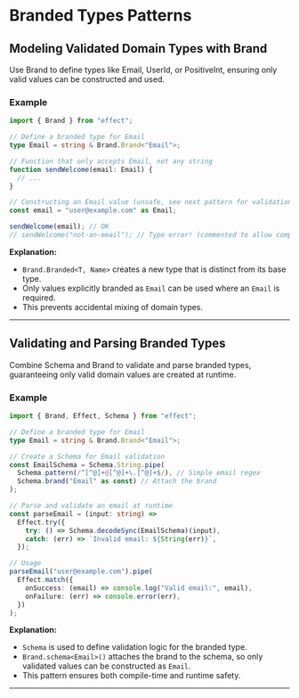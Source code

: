 # Branded Types Patterns

## Modeling Validated Domain Types with Brand

Use Brand to define types like Email, UserId, or PositiveInt, ensuring only valid values can be constructed and used.

### Example

```typescript
import { Brand } from "effect";

// Define a branded type for Email
type Email = string & Brand.Brand<"Email">;

// Function that only accepts Email, not any string
function sendWelcome(email: Email) {
  // ...
}

// Constructing an Email value (unsafe, see next pattern for validation)
const email = "user@example.com" as Email;

sendWelcome(email); // OK
// sendWelcome("not-an-email"); // Type error! (commented to allow compilation)

```

**Explanation:**  
- `Brand.Branded<T, Name>` creates a new type that is distinct from its base type.
- Only values explicitly branded as `Email` can be used where an `Email` is required.
- This prevents accidental mixing of domain types.

---

## Validating and Parsing Branded Types

Combine Schema and Brand to validate and parse branded types, guaranteeing only valid domain values are created at runtime.

### Example

```typescript
import { Brand, Effect, Schema } from "effect";

// Define a branded type for Email
type Email = string & Brand.Brand<"Email">;

// Create a Schema for Email validation
const EmailSchema = Schema.String.pipe(
  Schema.pattern(/^[^@]+@[^@]+\.[^@]+$/), // Simple email regex
  Schema.brand("Email" as const) // Attach the brand
);

// Parse and validate an email at runtime
const parseEmail = (input: string) =>
  Effect.try({
    try: () => Schema.decodeSync(EmailSchema)(input),
    catch: (err) => `Invalid email: ${String(err)}`,
  });

// Usage
parseEmail("user@example.com").pipe(
  Effect.match({
    onSuccess: (email) => console.log("Valid email:", email),
    onFailure: (err) => console.error(err),
  })
);

```

**Explanation:**  
- `Schema` is used to define validation logic for the branded type.
- `Brand.schema<Email>()` attaches the brand to the schema, so only validated values can be constructed as `Email`.
- This pattern ensures both compile-time and runtime safety.

---

